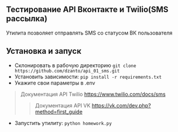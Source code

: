## Тестирование API Вконтакте и Twilio(SMS рассылка)
Утилита позволяет отправлять SMS со статусом ВК пользователя 

## Установка и запуск
- Склонировать в рабочую директорию `git clone https://github.com/dzanto/api_01_sms.git`
- Установить зависимости: `pip install -r requirements.txt`
- Укажите свои параметры в .env
> Документация API Twilio https://www.twilio.com/docs/sms
>> Документация API VK https://vk.com/dev.php?method=first_guide
- Запустить утилиту: `python homework.py`
